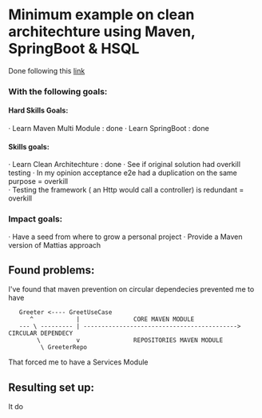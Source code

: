 # Minimum example on clean architechture using Maven, SpringBoot & HSQL

Done following this [link](https://www.slideshare.net/mattiabattiston/real-life-clean-architecture-61242830)

### With the following goals:
#### Hard Skills Goals:
· Learn Maven Multi Module : done
· Learn SpringBoot : done
#### Skills goals:
· Learn Clean Architechture : done
· See if original solution had overkill testing
· In my opinion acceptance e2e had a duplication on the same purpose = overkill  
· Testing the framework ( an Http would call a controller) is redundant = overkill    
### Impact goals:
· Have a seed from where to grow a personal project
· Provide a Maven version of Mattias approach

## Found problems:
I've found that maven prevention on circular dependecies prevented me to have 

       Greeter <---- GreetUseCase  
          ^            |               CORE MAVEN MODULE   
       --- \ --------- | -------------------------------------------> CIRCULAR DEPENDECY  
            \          v               REPOSITORIES MAVEN MODULE  
             \ GreeterRepo  

That forced me to have a Services Module

## Resulting set up:




It do
